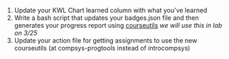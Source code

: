 1. Update your KWL Chart learned column with what you've learned
2. Write a bash script that updates your badges.json file and then generates your progress report using [courseutils](https://compsys-progtools.github.io/courseutils/index.html) *we will use this in lab on 3/25*
3. Update your action file for getting assignments to use the new courseutils (at compsys-progtools instead of introcompsys)

